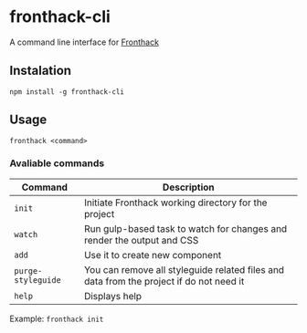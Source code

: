 # fronthack-cli
A command line interface for [Fronthack](http://fronthack.com/)

## Instalation
```
npm install -g fronthack-cli
```

## Usage
```
fronthack <command>
```

### Avaliable commands
| Command            | Description                                                                             |
|--------------------|-----------------------------------------------------------------------------------------|
| `init`             | Initiate Fronthack working directory for the project                                    |
| `watch`            | Run gulp-based task to watch for changes and render the output and CSS                  |
| `add`              | Use it to create new component                                                          |
| `purge-styleguide` | You can remove all styleguide related files and data from the project if do not need it |
| `help`             | Displays help                                                                           |

Example: `fronthack init`
